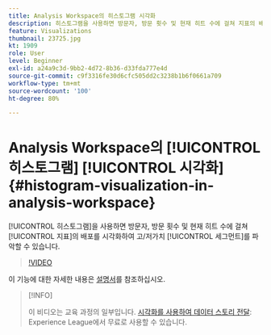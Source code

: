 ```yaml
---
title: Analysis Workspace의 히스토그램 시각화
description: 히스토그램을 사용하면 방문자, 방문 횟수 및 현재 히트 수에 걸쳐 지표의 배포를 시각화하여 고/저가치 세그먼트를 파악할 수 있습니다.
feature: Visualizations
thumbnail: 23725.jpg
kt: 1909
role: User
level: Beginner
exl-id: a24a9c3d-9bb2-4d72-8b36-d33fda777e4d
source-git-commit: c9f3316fe30d6cfc505dd2c3238b1b6f0661a709
workflow-type: tm+mt
source-wordcount: '100'
ht-degree: 80%

---
```


# Analysis Workspace의 [!UICONTROL 히스토그램] [!UICONTROL 시각화] {#histogram-visualization-in-analysis-workspace}

[!UICONTROL 히스토그램]을 사용하면 방문자, 방문 횟수 및 현재 히트 수에 걸쳐 [!UICONTROL 지표]의 배포를 시각화하여 고/저가치 [!UICONTROL 세그먼트]를 파악할 수 있습니다.

>[!VIDEO](https://video.tv.adobe.com/v/23725/?quality=12)

이 기능에 대한 자세한 내용은 [설명서](https://experienceleague.adobe.com/docs/analytics/analyze/analysis-workspace/visualizations/histogram.html?lang=ko)를 참조하십시오.

>[!INFO]
>
> 이 비디오는 교육 과정의 일부입니다. [시각화를 사용하여 데이터 스토리 전달](https://experienceleague.adobe.com/?recommended=Analytics-U-1-2021.1.visualizations): Experience League에서 무료로 사용할 수 있습니다.
